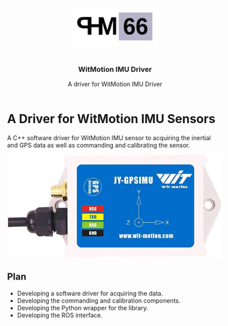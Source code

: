 
<div align="center">
  <img src="https://github.com/parham/parham.github.io/blob/main/assets/img/favicon.png"/ width="200">
</div>

<!-- PROJECT LOGO -->
<br />
<p align="center">
  <h3 align="center">WitMotion IMU Driver</h3>
  <p align="center">
	A driver for WitMotion IMU Driver
    <br/>
    <br/>
  </p>
</p>

# A Driver for WitMotion IMU Sensors
A C++ software driver for WitMotion IMU sensor to acquiring the inertial and GPS data as well as commanding and calibrating the sensor.

<div align="center">
  <img src="docs/witmotion_imu.jpg"/ width="500">
</div>


## Plan

- Developing a software driver for acquiring the data.
- Developing the commanding and calibration components.
- Developing the Python wrapper for the library.
- Developing the ROS interface.
